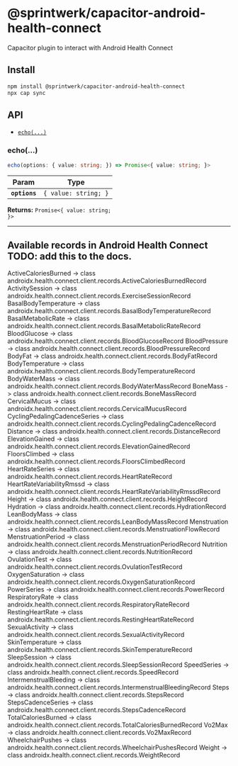 # @sprintwerk/capacitor-android-health-connect

Capacitor plugin to interact with Android Health Connect

## Install

```bash
npm install @sprintwerk/capacitor-android-health-connect
npx cap sync
```

## API

<docgen-index>

* [`echo(...)`](#echo)

</docgen-index>

<docgen-api>
<!--Update the source file JSDoc comments and rerun docgen to update the docs below-->

### echo(...)

```typescript
echo(options: { value: string; }) => Promise<{ value: string; }>
```

| Param         | Type                            |
| ------------- | ------------------------------- |
| **`options`** | <code>{ value: string; }</code> |

**Returns:** <code>Promise&lt;{ value: string; }&gt;</code>

--------------------

</docgen-api>

## Available records in Android Health Connect TODO: add this to the docs.

ActiveCaloriesBurned -> class androidx.health.connect.client.records.ActiveCaloriesBurnedRecord
ActivitySession -> class androidx.health.connect.client.records.ExerciseSessionRecord
BasalBodyTemperature -> class androidx.health.connect.client.records.BasalBodyTemperatureRecord
BasalMetabolicRate -> class androidx.health.connect.client.records.BasalMetabolicRateRecord
BloodGlucose -> class androidx.health.connect.client.records.BloodGlucoseRecord
BloodPressure -> class androidx.health.connect.client.records.BloodPressureRecord
BodyFat -> class androidx.health.connect.client.records.BodyFatRecord
BodyTemperature -> class androidx.health.connect.client.records.BodyTemperatureRecord
BodyWaterMass -> class androidx.health.connect.client.records.BodyWaterMassRecord
BoneMass -> class androidx.health.connect.client.records.BoneMassRecord
CervicalMucus -> class androidx.health.connect.client.records.CervicalMucusRecord
CyclingPedalingCadenceSeries -> class androidx.health.connect.client.records.CyclingPedalingCadenceRecord
Distance -> class androidx.health.connect.client.records.DistanceRecord
ElevationGained -> class androidx.health.connect.client.records.ElevationGainedRecord
FloorsClimbed -> class androidx.health.connect.client.records.FloorsClimbedRecord
HeartRateSeries -> class androidx.health.connect.client.records.HeartRateRecord
HeartRateVariabilityRmssd -> class androidx.health.connect.client.records.HeartRateVariabilityRmssdRecord
Height -> class androidx.health.connect.client.records.HeightRecord
Hydration -> class androidx.health.connect.client.records.HydrationRecord
LeanBodyMass -> class androidx.health.connect.client.records.LeanBodyMassRecord
Menstruation -> class androidx.health.connect.client.records.MenstruationFlowRecord
MenstruationPeriod -> class androidx.health.connect.client.records.MenstruationPeriodRecord
Nutrition -> class androidx.health.connect.client.records.NutritionRecord
OvulationTest -> class androidx.health.connect.client.records.OvulationTestRecord
OxygenSaturation -> class androidx.health.connect.client.records.OxygenSaturationRecord
PowerSeries -> class androidx.health.connect.client.records.PowerRecord
RespiratoryRate -> class androidx.health.connect.client.records.RespiratoryRateRecord
RestingHeartRate -> class androidx.health.connect.client.records.RestingHeartRateRecord
SexualActivity -> class androidx.health.connect.client.records.SexualActivityRecord
SkinTemperature -> class androidx.health.connect.client.records.SkinTemperatureRecord
SleepSession -> class androidx.health.connect.client.records.SleepSessionRecord
SpeedSeries -> class androidx.health.connect.client.records.SpeedRecord
IntermenstrualBleeding -> class androidx.health.connect.client.records.IntermenstrualBleedingRecord
Steps -> class androidx.health.connect.client.records.StepsRecord
StepsCadenceSeries -> class androidx.health.connect.client.records.StepsCadenceRecord
TotalCaloriesBurned -> class androidx.health.connect.client.records.TotalCaloriesBurnedRecord
Vo2Max -> class androidx.health.connect.client.records.Vo2MaxRecord
WheelchairPushes -> class androidx.health.connect.client.records.WheelchairPushesRecord
Weight -> class androidx.health.connect.client.records.WeightRecord
